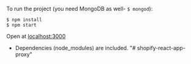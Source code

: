 To run the project (you need MongoDB as well- `$ mongod`):

```
$ npm install
$ npm start
```

Open at <localhost:3000>

* Dependencies (node_modules) are included.
"# shopify-react-app-proxy" 
